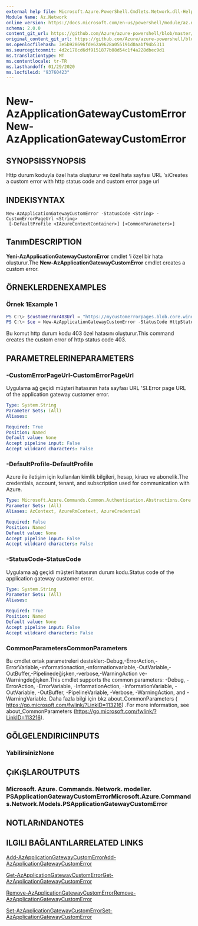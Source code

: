 ```yaml
---
external help file: Microsoft.Azure.PowerShell.Cmdlets.Network.dll-Help.xml
Module Name: Az.Network
online version: https://docs.microsoft.com/en-us/powershell/module/az.network/new-azapplicationgatewaycustomerror
schema: 2.0.0
content_git_url: https://github.com/Azure/azure-powershell/blob/master/src/Network/Network/help/New-AzApplicationGatewayCustomError.md
original_content_git_url: https://github.com/Azure/azure-powershell/blob/master/src/Network/Network/help/New-AzApplicationGatewayCustomError.md
ms.openlocfilehash: 3e5b928696fde62a9628a055191d0aabf94b5311
ms.sourcegitcommit: 4d2c178cd6df9151877b08d54c1f4a228dbec9d1
ms.translationtype: MT
ms.contentlocale: tr-TR
ms.lasthandoff: 01/29/2020
ms.locfileid: "93760423"
---
```

# <span data-ttu-id="67a22-101">New-AzApplicationGatewayCustomError</span><span class="sxs-lookup"><span data-stu-id="67a22-101">New-AzApplicationGatewayCustomError</span></span>

## <span data-ttu-id="67a22-102">SYNOPSIS</span><span class="sxs-lookup"><span data-stu-id="67a22-102">SYNOPSIS</span></span>
<span data-ttu-id="67a22-103">Http durum koduyla özel hata oluşturur ve özel hata sayfası URL 'si</span><span class="sxs-lookup"><span data-stu-id="67a22-103">Creates a custom error with http status code and custom error page url</span></span> 

## <span data-ttu-id="67a22-104">INDEKI</span><span class="sxs-lookup"><span data-stu-id="67a22-104">SYNTAX</span></span>

```
New-AzApplicationGatewayCustomError -StatusCode <String> -CustomErrorPageUrl <String>
 [-DefaultProfile <IAzureContextContainer>] [<CommonParameters>]
```

## <span data-ttu-id="67a22-105">Tanım</span><span class="sxs-lookup"><span data-stu-id="67a22-105">DESCRIPTION</span></span>
<span data-ttu-id="67a22-106">**Yeni-AzApplicationGatewayCustomError** cmdlet 'i özel bir hata oluşturur.</span><span class="sxs-lookup"><span data-stu-id="67a22-106">The **New-AzApplicationGatewayCustomError** cmdlet creates a custom error.</span></span>

## <span data-ttu-id="67a22-107">ÖRNEKLERDEN</span><span class="sxs-lookup"><span data-stu-id="67a22-107">EXAMPLES</span></span>

### <span data-ttu-id="67a22-108">Örnek 1</span><span class="sxs-lookup"><span data-stu-id="67a22-108">Example 1</span></span>
```powershell
PS C:\> $customError403Url = "https://mycustomerrorpages.blob.core.windows.net/errorpages/403-another.htm"
PS C:\> $ce = New-AzApplicationGatewayCustomError -StatusCode HttpStatus403 -CustomErrorPageUrl $customError403Url
```

<span data-ttu-id="67a22-109">Bu komut http durum kodu 403 özel hatasını oluşturur.</span><span class="sxs-lookup"><span data-stu-id="67a22-109">This command creates the custom error of http status code 403.</span></span>

## <span data-ttu-id="67a22-110">PARAMETRELERINE</span><span class="sxs-lookup"><span data-stu-id="67a22-110">PARAMETERS</span></span>

### <span data-ttu-id="67a22-111">-CustomErrorPageUrl</span><span class="sxs-lookup"><span data-stu-id="67a22-111">-CustomErrorPageUrl</span></span>
<span data-ttu-id="67a22-112">Uygulama ağ geçidi müşteri hatasının hata sayfası URL 'SI.</span><span class="sxs-lookup"><span data-stu-id="67a22-112">Error page URL of the application gateway customer error.</span></span>

```yaml
Type: System.String
Parameter Sets: (All)
Aliases:

Required: True
Position: Named
Default value: None
Accept pipeline input: False
Accept wildcard characters: False
```

### <span data-ttu-id="67a22-113">-DefaultProfile</span><span class="sxs-lookup"><span data-stu-id="67a22-113">-DefaultProfile</span></span>
<span data-ttu-id="67a22-114">Azure ile iletişim için kullanılan kimlik bilgileri, hesap, kiracı ve abonelik.</span><span class="sxs-lookup"><span data-stu-id="67a22-114">The credentials, account, tenant, and subscription used for communication with Azure.</span></span>

```yaml
Type: Microsoft.Azure.Commands.Common.Authentication.Abstractions.Core.IAzureContextContainer
Parameter Sets: (All)
Aliases: AzContext, AzureRmContext, AzureCredential

Required: False
Position: Named
Default value: None
Accept pipeline input: False
Accept wildcard characters: False
```

### <span data-ttu-id="67a22-115">-StatusCode</span><span class="sxs-lookup"><span data-stu-id="67a22-115">-StatusCode</span></span>
<span data-ttu-id="67a22-116">Uygulama ağ geçidi müşteri hatasının durum kodu.</span><span class="sxs-lookup"><span data-stu-id="67a22-116">Status code of the application gateway customer error.</span></span>

```yaml
Type: System.String
Parameter Sets: (All)
Aliases:

Required: True
Position: Named
Default value: None
Accept pipeline input: False
Accept wildcard characters: False
```

### <span data-ttu-id="67a22-117">CommonParameters</span><span class="sxs-lookup"><span data-stu-id="67a22-117">CommonParameters</span></span>
<span data-ttu-id="67a22-118">Bu cmdlet ortak parametreleri destekler:-Debug,-ErrorAction,-ErrorVariable,-ınformationaction,-ınformationvariable,-OutVariable,-OutBuffer,-Pipelinedeğişken,-verbose,-WarningAction ve-Warningdeğişken.</span><span class="sxs-lookup"><span data-stu-id="67a22-118">This cmdlet supports the common parameters: -Debug, -ErrorAction, -ErrorVariable, -InformationAction, -InformationVariable, -OutVariable, -OutBuffer, -PipelineVariable, -Verbose, -WarningAction, and -WarningVariable.</span></span> <span data-ttu-id="67a22-119">Daha fazla bilgi için bkz about_CommonParameters ( https://go.microsoft.com/fwlink/?LinkID=113216) .</span><span class="sxs-lookup"><span data-stu-id="67a22-119">For more information, see about_CommonParameters (https://go.microsoft.com/fwlink/?LinkID=113216).</span></span>

## <span data-ttu-id="67a22-120">GÖLGELENDIRICI</span><span class="sxs-lookup"><span data-stu-id="67a22-120">INPUTS</span></span>

### <span data-ttu-id="67a22-121">Yabilirsiniz</span><span class="sxs-lookup"><span data-stu-id="67a22-121">None</span></span>

## <span data-ttu-id="67a22-122">ÇıKıŞLAR</span><span class="sxs-lookup"><span data-stu-id="67a22-122">OUTPUTS</span></span>

### <span data-ttu-id="67a22-123">Microsoft. Azure. Commands. Network. modeller. PSApplicationGatewayCustomError</span><span class="sxs-lookup"><span data-stu-id="67a22-123">Microsoft.Azure.Commands.Network.Models.PSApplicationGatewayCustomError</span></span>

## <span data-ttu-id="67a22-124">NOTLARıNDA</span><span class="sxs-lookup"><span data-stu-id="67a22-124">NOTES</span></span>

## <span data-ttu-id="67a22-125">ILGILI BAĞLANTıLAR</span><span class="sxs-lookup"><span data-stu-id="67a22-125">RELATED LINKS</span></span>

[<span data-ttu-id="67a22-126">Add-AzApplicationGatewayCustomError</span><span class="sxs-lookup"><span data-stu-id="67a22-126">Add-AzApplicationGatewayCustomError</span></span>](./Add-AzApplicationGatewayCustomError.md)

[<span data-ttu-id="67a22-127">Get-AzApplicationGatewayCustomError</span><span class="sxs-lookup"><span data-stu-id="67a22-127">Get-AzApplicationGatewayCustomError</span></span>](./Get-AzApplicationGatewayCustomError.md)

[<span data-ttu-id="67a22-128">Remove-AzApplicationGatewayCustomError</span><span class="sxs-lookup"><span data-stu-id="67a22-128">Remove-AzApplicationGatewayCustomError</span></span>](./Remove-AzApplicationGatewayCustomError.md)

[<span data-ttu-id="67a22-129">Set-AzApplicationGatewayCustomError</span><span class="sxs-lookup"><span data-stu-id="67a22-129">Set-AzApplicationGatewayCustomError</span></span>](./Set-AzApplicationGatewayCustomError.md)
